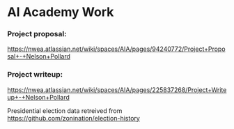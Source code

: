 # AI Academy Work

### Project proposal:
https://nwea.atlassian.net/wiki/spaces/AIA/pages/94240772/Project+Proposal+-+Nelson+Pollard

### Project writeup:
https://nwea.atlassian.net/wiki/spaces/AIA/pages/225837268/Project+Writeup+-+Nelson+Pollard

Presidential election data retreived from https://github.com/zonination/election-history
